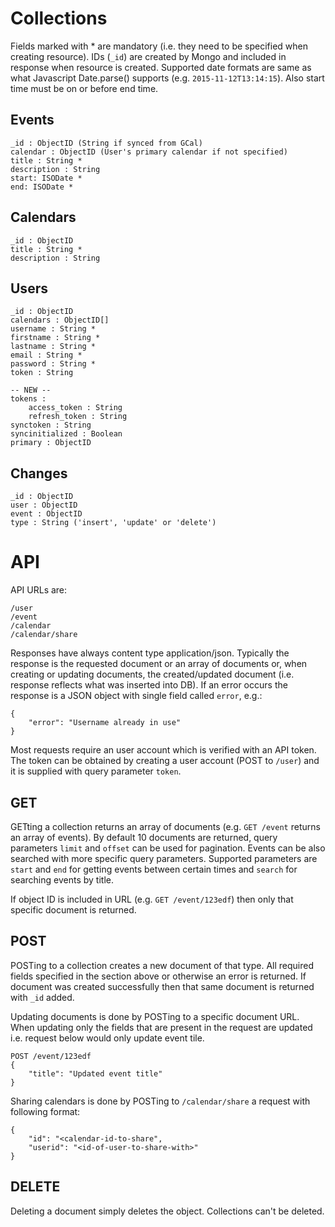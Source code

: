 # Collections

Fields marked with * are mandatory (i.e. they need to be specified when creating resource). IDs (`_id`) are created by Mongo and included in response when resource is created. Supported date formats are same as what Javascript Date.parse() supports (e.g. `2015-11-12T13:14:15`). Also start time must be on or before end time.

## Events
    _id : ObjectID (String if synced from GCal)
    calendar : ObjectID (User's primary calendar if not specified)
    title : String *
    description : String
    start: ISODate *
    end: ISODate *

## Calendars
    _id : ObjectID
    title : String *
    description : String

## Users
    _id : ObjectID
    calendars : ObjectID[]
    username : String *
    firstname : String *
    lastname : String *
    email : String *
    password : String *
    token : String
    
    -- NEW --
    tokens :
        access_token : String
        refresh_token : String
    synctoken : String
    syncinitialized : Boolean
    primary : ObjectID
    
## Changes
    _id : ObjectID
    user : ObjectID
    event : ObjectID
    type : String ('insert', 'update' or 'delete')

# API
API URLs are:

    /user
    /event
    /calendar
    /calendar/share

Responses have always content type application/json. Typically the response is the requested document or an array of documents or, when creating or updating documents, the created/updated document (i.e. response reflects what was inserted into DB). If an error occurs the response is a JSON object with single field called `error`, e.g.:

    {
        "error": "Username already in use"
    }

Most requests require an user account which is verified with an API token. The token can be obtained by creating a user account (POST to `/user`) and it is supplied with query parameter `token`.

## GET
GETting a collection returns an array of documents (e.g. `GET /event` returns an array of events). By default 10 documents are returned, query parameters `limit` and `offset` can be used for pagination. Events can be also searched with more specific query parameters. Supported parameters are `start` and `end` for getting events between certain times and `search` for searching events by title.

If object ID is included in URL (e.g. `GET /event/123edf`) then only that specific document is returned.


## POST
POSTing to a collection creates a new document of that type. All required fields specified in the section above or otherwise an error is returned. If document was created successfully then that same document is returned with `_id` added.

Updating documents is done by POSTing to a specific document URL. When updating only the fields that are present in the request are updated i.e. request below would only update event tile.

    POST /event/123edf
    {
        "title": "Updated event title"
    }

Sharing calendars is done by POSTing to `/calendar/share` a request with following format:

    {
        "id": "<calendar-id-to-share",
        "userid": "<id-of-user-to-share-with>"
    }

## DELETE
Deleting a document simply deletes the object. Collections can't be deleted.
